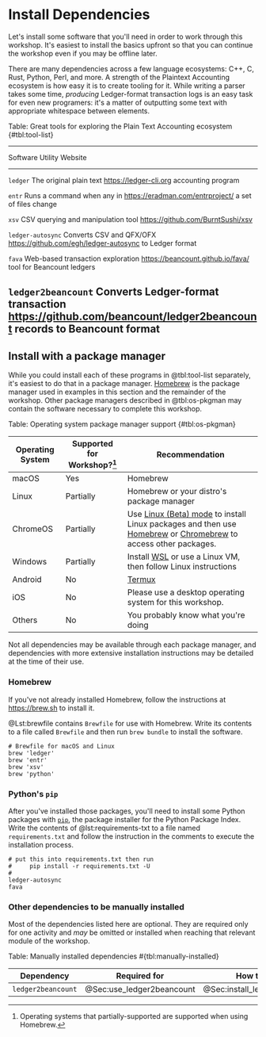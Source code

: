 # Install Dependencies

Let's install some software that you'll need in order to work through this workshop. It's easiest to install the basics upfront so that you can continue the workshop even if you may be offline later.

There are many dependencies across a few language ecosystems: C++, C, Rust, Python, Perl, and more. A strength of the Plaintext Accounting ecosystem is how easy it is to create tooling for it. While writing a parser takes some time, _producing_ Ledger-format transaction logs is an easy task for even new programers: it's a matter of outputting some text with appropriate whitespace between elements.

Table: Great tools for exploring the Plain Text Accounting ecosystem {#tbl:tool-list}

-----------------------------------------------------------------------------------------------------
Software           Utility                              Website
------------------ ------------------------------------ ---------------------------------------------
`ledger`           The original plain text              https://ledger-cli.org
                   accounting program

`entr`             Runs a command when any in           https://eradman.com/entrproject/
                   a set of files change

`xsv`              CSV querying and manipulation tool   https://github.com/BurntSushi/xsv

`ledger-autosync`  Converts CSV and QFX/OFX             https://github.com/egh/ledger-autosync
                   to Ledger format

`fava`             Web-based transaction exploration    https://beancount.github.io/fava/
                   tool for Beancount ledgers

`ledger2beancount` Converts Ledger-format transaction   https://github.com/beancount/ledger2beancount
                   records to Beancount format
-----------------------------------------------------------------------------------------------------

## Install with a package manager

While you could install each of these programs in @tbl:tool-list separately, it's easiest to do that in a package manager. [Homebrew](https://brew.sh) is the package manager used in examples in this section and the remainder of the workshop. Other package managers described in @tbl:os-pkgman may contain the software necessary to complete this workshop.

Table: Operating system package manager support {#tbl:os-pkgman}

|Operating System|Supported for Workshop?[^os-support-notice]|Recommendation|
|------|--------|----|
|macOS|Yes|Homebrew|
|Linux|Partially|Homebrew or your distro's package manager|
| ChromeOS | Partially | Use [Linux (Beta) mode](https://support.google.com/chromebook/answer/9145439) to install Linux packages and then use [Homebrew](https://brew.sh)  or [Chromebrew](https://skycocker.github.io/chromebrew/) to access other packages. |
|Windows | Partially | Install [WSL](https://docs.microsoft.com/en-us/windows/wsl/install-win10) or use a Linux VM, then follow Linux instructions |
| Android | No | [Termux](https://termux.com/) |
|iOS | No | Please use a desktop operating system for this workshop. |
| Others| No | You probably know what you're doing

[^os-support-notice]: Operating systems that partially-supported are supported when using Homebrew.

Not all dependencies may be available through each package manager, and dependencies with more extensive installation instructions may be detailed at the time of their use.

### Homebrew

If you've not already installed Homebrew, follow the instructions at <https://brew.sh> to install it.

@Lst:brewfile contains `Brewfile` for use with Homebrew. Write its contents to a file called `Brewfile` and then run `brew bundle` to install the software.

```{#lst:brewfile .ruby caption="Brewfile"}
# Brewfile for macOS and Linux
brew 'ledger'
brew 'entr'
brew 'xsv'
brew 'python'
```

### Python's `pip`

After you've installed those packages, you'll need to install some Python packages with [`pip`](https://pypi.org/project/pip/), the package installer for the Python Package Index. Write the contents of @lst:requirements-txt to a file named `requirements.txt` and follow the instruction in the comments to execute the installation process.

```{#lst:requirements-txt caption="requirements.txt"}
# put this into requirements.txt then run
#     pip install -r requirements.txt -U
#
ledger-autosync
fava
```

### Other dependencies to be manually installed

Most of the dependencies listed here are optional. They are required only for one activity and _may_ be omitted or installed when reaching that relevant module of the workshop.

Table: Manually installed dependencies #{tbl:manually-installed}

| Dependency         | Required for | How to install                    |
|--------------------|--------------|---------------------|
| `ledger2beancount` | @Sec:use_ledger2beancount | @Sec:install_ledger2beancount |
